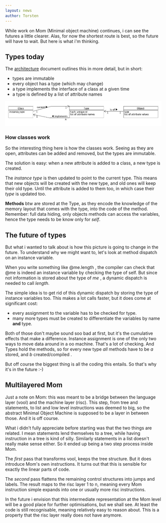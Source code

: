 ```yaml
---
layout: news
author: Torsten
---
```


While work on Mom (Minimal object machine) continues, i can see the futures a little clearer.
Alas, for now the shortest route is best, so the future will have to wait. But here is what i'm
thinking.

## Types today

The [architecture](/rubyx/layers.html) document outlines this in more detail, but in short:
- types are immutable
- every object has a type (which may change)
- a type implements the interface of a class at a given time
- a type is defined by a list of attribute names

![Types diagram](/assets/types.jpg)

### How classes work

So the interesting thing here is how the classes work. Seeing as they are open, attributes can
be added and removed, but the types are immutable.

The solution is easy: when a new attribute is added to a class, a new type is created.

The *instance type* is then updated to point to the current type. This means that new objects will
be created with the new type, and old ones will keep their old type. Until the attribute is
added to them too, in which case their *type* is updated too.

**Methods** btw are stored at the Type, as they encode the knowledge of the memory layout
that comes with the type, into the code of the method. Remember: full data hiding, only objects
methods can access the variables, hence the type needs to be know only for *self*.

## The future of types

But what i wanted to talk about is how this picture is going to change in the future.
To understand why we might want to, let's look at method dispatch on an instance variable.

When you write something like @me.length , the compiler can check that @me is indeed an instance variable by checking the type of self. But since not information is stored about the type of
*me* , a dynamic dispatch is needed to call *length*.

The simple idea is to get rid of this dynamic dispatch by storing the type of instance variables
too. This makes a lot calls faster, but it does come at significant cost:
- every assignment to the variable has to be checked for type.
- many more types must be created to differentiate the variables by name **and** type.

Both of those don't maybe sound soo bad at first, but it's the cumulative effects that make a
difference. Instance assignment is one of the only two ways to move data around in a oo machine.
That's a lot of checking. And Types hold the methods, so for every new type *all* methods have
to be *a* stored, and *b* created/compiled .

But off course the biggest thing is all the coding this entails. So that's why it's in the future :-)

## Multilayered Mom

Just a note on Mom: this was meant to be a bridge between the language layer (vool) and the machine
layer (risc). This step, from tree and statements, to list and low level instructions was deemed
to big, so the abstract Minimal Object Machine is supposed to be a layer in between those.
And it is off course.

What i didn't fully appreciate before starting was that the two things are related. I mean
statements lend themselves to a tree, while having instruction in a tree is kind of silly.
Similarly statements in a list doesn't really make sense either. So it ended up being a two step
process inside Mom.

The *first* pass that transforms vool, keeps the tree structure. But it does introduce Mom's own
instructions. It turns out that this is sensible for exactly the linear parts of code.

The *second* pass flattens the remaining control structures into jumps and labels. The result
maps to the risc layer 1 to n, meaning every Mom instruction simple expands into one or usually
more risc instructions.

In the future i envision that this intermediate representation at the Mom level will be a
good place for further optimisations, but we shall see. At least the code is still recognisable,
meaning relatively easy to reason about. This is a property that the risc layer really does
not have anymore.
